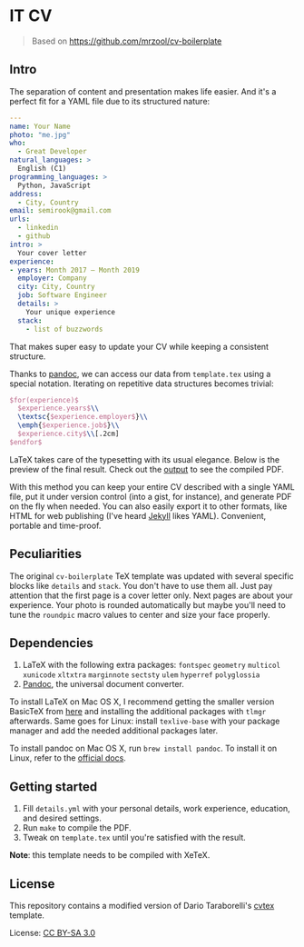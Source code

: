 # IT CV

> Based on https://github.com/mrzool/cv-boilerplate

## Intro

The separation of content and presentation makes life easier.
And it's a perfect fit for a YAML file due to its structured nature:

```YAML
---
name: Your Name
photo: "me.jpg"
who:
  - Great Developer
natural_languages: >
  English (C1)
programming_languages: >
  Python, JavaScript
address:
  - City, Country
email: semirook@gmail.com
urls:
  - linkedin
  - github
intro: >
  Your cover letter
experience:
- years: Month 2017 — Month 2019
  employer: Company
  city: City, Country
  job: Software Engineer
  details: >
    Your unique experience
  stack:
    - list of buzzwords
```

That makes super easy to update your CV while keeping a consistent structure.

Thanks to [pandoc](http://pandoc.org/), we can access our data from `template.tex` using a special notation. Iterating on repetitive data structures becomes trivial:

```latex
$for(experience)$
  $experience.years$\\
  \textsc{$experience.employer$}\\
  \emph{$experience.job$}\\
  $experience.city$\\[.2cm]
$endfor$
```

LaTeX takes care of the typesetting with its usual elegance. Below is the preview of the final result.
Check out the [output](output.pdf) to see the compiled PDF.

With this method you can keep your entire CV described with a single YAML file, put it under version control (into a gist, for instance), and generate PDF on the fly when needed. You can also easily export it to other formats, like HTML for web publishing (I've heard [Jekyll](http://jekyllrb.com/) likes YAML). Convenient, portable and time-proof.

## Peculiarities

The original `cv-boilerplate` TeX template was updated with several specific blocks like `details` and `stack`. You don't have to use them all. Just pay attention that the first page is a cover letter only. Next pages are about your experience.
Your photo is rounded automatically but maybe you'll need to tune the `roundpic` macro values to center and size your face properly.

## Dependencies

1. LaTeX with the following extra packages: `fontspec` `geometry` `multicol` `xunicode` `xltxtra` `marginnote` `sectsty` `ulem` `hyperref` `polyglossia`
2. [Pandoc](http://pandoc.org/), the universal document converter.

To install LaTeX on Mac OS X, I recommend getting the smaller version BasicTeX from [here](https://tug.org/mactex/morepackages.html) and installing the additional packages with `tlmgr` afterwards. Same goes for Linux: install `texlive-base` with your package manager and add the needed additional packages later.

To install pandoc on Mac OS X, run `brew install pandoc`. To install it on Linux, refer to the [official docs](http://pandoc.org/installing.html).

## Getting started

1. Fill `details.yml` with your personal details, work experience, education, and desired settings.
2. Run `make` to compile the PDF.
3. Tweak on `template.tex` until you're satisfied with the result.

**Note**: this template needs to be compiled with XeTeX.

## License

This repository contains a modified version of Dario Taraborelli's [cvtex](https://github.com/dartar/cvtex) template.

License: [CC BY-SA 3.0](http://creativecommons.org/licenses/by-sa/3.0/)
